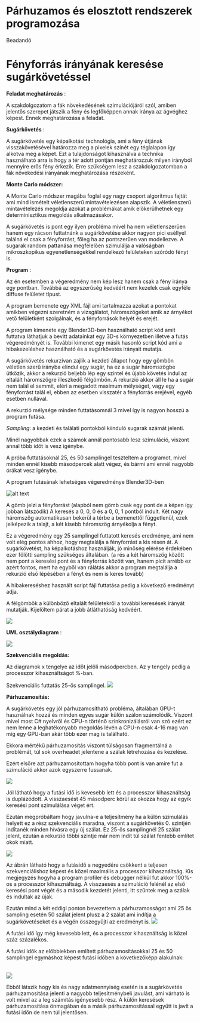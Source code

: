 # Párhuzamos és elosztott rendszerek programozása

Beadandó

# Fényforrás irányának keresése sugárkövetéssel

**Feladat meghatározás** :

A szakdolgozatom a fák növekedésének szimulációjáról szól, amiben jelentős szerepet játszik a fény és legfőképpen annak iránya az ágvéghez képest. Ennek meghatározása a feladat.

**Sugárkövetés** :

A sugárkövetés egy képalkotási technológia, ami a fény útjának visszakövetésével határozza meg a pixelek színét egy téglalapon így alkotva meg a képet. Ezt a tulajdonságot kihasználva a technika használható arra is hogy a tér adott pontján meghatározzuk milyen irányból mennyire erős fény érkezik. Erre szükségem lesz a szakdolgozatomban a fák növekedési irányának meghatározása részeként.

**Monte Carlo módszer:**

A Monte Carlo módszer magába foglal egy nagy csoport algoritmus fajtát ami mind ismételt véletlenszerű mintavételezésen alapszik. A véletlenszerű mintavételezés megoldja azokat a problémákat amik előkerülhetnek egy determinisztikus megoldás alkalmazásakor.

A sugárkövetés is pont egy ilyen probléma mivel ha nem véletlenszerűen hanem egy rácson futtatnánk a sugárkövetése akkor nagyon pici eséllyel találná el csak a fényforrást, főleg ha az pontszerűen van modellezve. A sugarak random pattanása megfelelően szimulálja a valóságban mikroszkopikus egyenetlenségekkel rendelkező felületeken szóródó fényt is.

**Program** :

Az én esetemben a végeredmény nem kép lesz hanem csak a fény iránya egy pontban. Továbbá az egyszerűség kedvéért nem kezelek csak egyféle diffuse felületet típust.

A program bemenete egy XML fájl ami tartalmazza azokat a pontokat amikben végezni szeretném a vizsgálatot, háromszögeket amik az árnyékot vető felületként szolgálnak, és a fényforrások helyét és erejét.

A program kimenete egy Blender3D-ben használható script kód amit futtatva láthatjuk a bevitt adatainkat egy 3D-s környezetben illetve a futás végeredményét is. További kimenet egy másik hasonló script kód ami a hibakezeléshez használható és a sugárkövetés irányait mutatja.

A sugárkövetés rekurzívan zajlik a kezdeti állapot hogy egy gömbön véletlen szerű irányba elindul egy sugár, ha ez a sugár háromszögbe ütközik, akkor a rekurzió beljebb lép egy szintel és újabb követés indul az eltalált háromszögre illeszkedő félgömbön. A rekurzió akkor áll le ha a sugár nem talál el semmit, eléri a megadott maximum mélységet, vagy egy fényforrást talál el, ebben az esetben visszatér a fényforrás erejével, egyéb esetben nullával.

A rekurzió mélysége minden futtatásomnál 3 mivel így is nagyon hosszú a program futása.

_Sampling_: a kezdeti és találati pontokból kiinduló sugarak számát jelenti.

Minél nagyobbak ezek a számok annál pontosabb lesz szimuláció, viszont annál több időt is vesz igénybe.

A próba futtatásoknál 25, és 50 samplingel teszteltem a programot, mivel minden ennél kisebb másodpercek alatt végez, és bármi ami ennél nagyobb órákat vesz igénybe.

A program futásának lehetséges végeredménye Blender3D-ben

![alt text](https://github.com/Bence886/perprog_beadando/blob/master/Images/scene.png)

A gömb jelzi a fényforrást (alapból nem gömb csak egy pont de a képen így jobban látszódik) A keresés a 0, 0, 0 és a 0, 0, 1 pontból indult. Két nagy háromszög automatikusan bekerül a térbe a bemenettől függetlenül, ezek jelképezik a talajt, a két kisebb háromszög árnyékolja a fényt.

Ez a végeredmény egy 25 samplingel futtatott keresés eredménye, ami nem volt elég pontos ahhoz, hogy megtalálja a fényforrást a kis résen át. A sugárkövetést, ha képalkotáshoz használják, jó minőség elérése érdekében ezer fölötti sampling szükséges általában. (a rés a két háromszög között nem pont a keresési pont és a fényforrás között van, hanem picit arrébb ez azért fontos, mert ha egyből van rálátás akkor a program megtalálja a rekurzió első lépésében a fényt és nem is keres tovább)

A hibakereséshez használt script fájl futtatása pedig a következő eredményt adja.

A félgömbök a különböző eltalált felületekről a további keresések irányát mutatják. Kijelöltem párat a jobb átláthatóság kedvéért.

 ![](https://github.com/Bence886/perprog_beadando/blob/master/Images/sampling_scene.png)

**UML osztálydiagram** :

 ![](https://github.com/Bence886/perprog_beadando/blob/master/Images/uml.png)

**Szekvenciális megoldás:**

Az diagramok x tengelye az időt jelöli másodpercben. Az y tengely pedig a processzor kihasználtságot %-ban.

Szekvenciális futtatás 25-ös samplingel. ![](https://github.com/Bence886/perprog_beadando/blob/master/Images/sequential_sequential.png)

**Párhuzamosítás:**

A sugárkövetés egy jól párhuzamosítható probléma, általában GPU-t használnak hozzá és minden egyes sugár külön szálon számolódik. Viszont mivel most C# nyelvről és CPU-n történő szinkronizálásról van szó ezért ez nem lenne a leghatékonyabb megoldás lévén a CPU-n csak 4-16 mag van míg egy GPU-ban akár több ezer mag is található.

Ekkora mértékű párhuzamosítás viszont túlságosan fragmentálná a problémát, túl sok overheadet jelentene a szálak létrehozása és kezelése.

Ezért elsőre azt párhuzamosítottam hogyha több pont is van amire fut a szimuláció akkor azok egyszerre fussanak.

 ![](https://github.com/Bence886/perprog_beadando/blob/master/Images/paralel_sequential.png)

Jól látható hogy a futási idő is kevesebb lett és a processzor kihasználtság is duplázódott. A visszaesést 45 másodperc körül az okozza hogy az egyik keresési pont szimulálása véget ért.

Ezután megpróbáltam hogy javulna-e a teljesítmény ha a külön szimulálás helyett ez a rész szekvenciális maradna, viszont a sugárkövetés 0. szintjén indítanék minden hívásra egy új szálat. Ez 25-ös samplingnél 25 szálat jelent, ezután a rekurzió többi szintje már nem indít túl szálat fentebb említet okok miatt.

 ![](https://github.com/Bence886/perprog_beadando/blob/master/Images/sequential_paralel.png)

Az ábrán látható hogy a futásidő a negyedére csökkent a teljesen szekvenciálishoz képest és közel maximális a processzor kihasználtság. Kis megjegyzés hogyha a program profiler és debugger nélkül fut akkor 100%-os a processzor kihasználtság. A visszaesés a szimuláció felénél az első keresési pont végét és a második kezdetét jelenti, itt szűntek meg a szálak és indultak az újak.

Ezután mind a két eddigi ponton bevezettem a párhuzamosságot ami 25 ös sampling esetén 50 szálat jelent plusz a 2 szálat ami indítja a sugárkövetéseket és a végén összegyűjti az eredményt is. ![](https://github.com/Bence886/perprog_beadando/blob/master/Images/paralal_paralel.png)

A futási idő így még kevesebb lett, és a processzor kihasználtság is közel száz százalékos.

A futási idők az előbbiekben említett párhuzamosításokkal 25 és 50 samplingel egymáshoz képest futási időben a következőképp alakulnak:




|   |
| --- |

 ![](https://github.com/Bence886/perprog_beadando/blob/master/Images/diagrams.png)

Ebből látszik hogy kis és nagy adatmennyiség esetén is a sugárkövetés párhuzamosítása jelenti a nagyobb teljesítménybeli javulást, ami várható is volt mivel az a leg számítás igényesebb rész. A külön keresések párhuzamosítása önmagában és a másik párhuzamosítással együtt is javít a futási időn de nem túl jelentősen.

